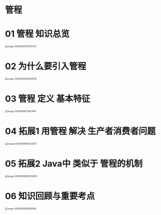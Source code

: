 # 管程



# 01 管程 知识总览

<img src="https://cvp.oss-cn-shanghai.aliyuncs.com/picgo/202404272020802.png" alt="image-20240427202012723" style="zoom:50%;" />



# 02 为什么要引入管程

<img src="https://cvp.oss-cn-shanghai.aliyuncs.com/picgo/202405052203869.png" alt="image-20240505220348743" style="zoom:50%;" />



# 03 管程 定义 基本特征

<img src="https://cvp.oss-cn-shanghai.aliyuncs.com/picgo/202405060736642.png" alt="image-20240506073637461" style="zoom:50%;" />



# 04 拓展1 用管程 解决 生产者消费者问题

<img src="https://cvp.oss-cn-shanghai.aliyuncs.com/picgo/202405060932467.png" alt="image-20240506093232021" style="zoom:50%;" />



# 05 拓展2 Java中 类似于 管程的机制

<img src="https://cvp.oss-cn-shanghai.aliyuncs.com/picgo/202405060952600.png" alt="image-20240506095220455" style="zoom:50%;" />



# 06 知识回顾与重要考点

<img src="https://cvp.oss-cn-shanghai.aliyuncs.com/picgo/202405061005166.png" alt="image-20240506100500018" style="zoom: 50%;" />